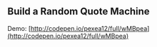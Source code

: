 ## Build a Random Quote Machine

Demo: [http://codepen.io/pexea12/full/wMBpea](http://codepen.io/pexea12/full/wMBpea)
